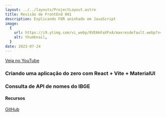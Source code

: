 ```yaml
---
layout: ../../layouts/ProjectLayout.astro
title: Revisão de FrontEnd 001
description: Explicando FOR aninhado em JavaScript
image:
  {
    url: https://i9.ytimg.com/vi_webp/8VEAkFaXFxA/maxresdefault.webp?v=64d8eb2b&sqp=CPDS2rAG&rs=AOn4CLC8Cuh99xI69LNjdjTaf3nTwfjhSQ,
    alt: thumbnail,
  }
date: 2023-07-24
---
```


[Veja no YouTube](https://youtu.be/8VEAkFaXFxA)

### Criando uma aplicação do zero com React + Vite + MaterialUI

### Consulta de API de nomes do IBGE

#### Recursos

[GitHub](https://github.com/jhonatec-dev/revisao-front)

